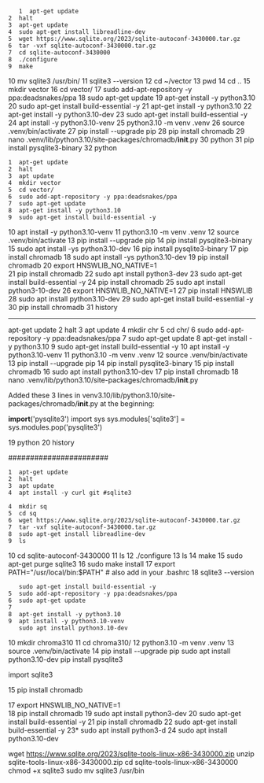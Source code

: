 
   
       1  apt-get update
    2  halt
    3  apt-get update
    4  sudo apt-get install libreadline-dev
    5  wget https://www.sqlite.org/2023/sqlite-autoconf-3430000.tar.gz
    6  tar -vxf sqlite-autoconf-3430000.tar.gz
    7  cd sqlite-autoconf-3430000
    8  ./configure
    9  make
   10  mv sqlite3 /usr/bin/
   11  sqlite3 --version
   12  cd ~/vector
   13  pwd
   14  cd ..
   15  mkdir vector
   16  cd vector/
   17  sudo add-apt-repository -y ppa:deadsnakes/ppa
   18  sudo apt-get update
   19  apt-get install -y python3.10
   20  sudo apt-get install build-essential -y
   21  apt-get install -y python3.10
   22  apt-get install -y python3.10-dev
   23  sudo apt-get install build-essential -y
   24  apt install -y python3.10-venv
   25  python3.10 -m venv .venv
   26  source .venv/bin/activate
   27  pip install --upgrade pip
   28  pip install chromadb
   29  nano .venv/lib/python3.10/site-packages/chromadb/__init__.py
   30  python
   31  pip install pysqlite3-binary
   32  python
   
   
    1  apt-get update
    2  halt
    3  apt update
    4  mkdir vector
    5  cd vector/
    6  sudo add-apt-repository -y ppa:deadsnakes/ppa
    7  sudo apt-get update
    8  apt-get install -y python3.10
    9  sudo apt-get install build-essential -y
   10  apt install -y python3.10-venv
   11  python3.10 -m venv .venv
   12  source .venv/bin/activate
   13  pip install --upgrade pip
   14  pip install pysqlite3-binary
   15  sudo apt install -ys python3.10-dev
   16  pip install pysqlite3-binary
   17  pip install chromadb
   18  sudo apt install -ys python3.10-dev
   19  pip install chromadb
   20  export HNSWLIB_NO_NATIVE=1  
   21  pip install chromadb
   22  sudo apt install python3-dev
   23  sudo apt-get install build-essential -y
   24  pip install chromadb
   25  sudo apt install python3-10-dev
   26  export HNSWLIB_NO_NATIVE=1 
   27  pip install HNSWLIB
   28  sudo apt install python3.10-dev
   29  sudo apt-get install build-essential -y
   30  pip install chromadb
   31  history

------------------

apt-get update
    2  halt
    3  apt update
    4  mkdir chr
    5  cd chr/
    6  sudo add-apt-repository -y ppa:deadsnakes/ppa
    7  sudo apt-get update
    8  apt-get install -y python3.10
    9  sudo apt-get install build-essential -y
   10  apt install -y python3.10-venv
   11  python3.10 -m venv .venv
   12  source .venv/bin/activate
   13  pip install --upgrade pip
   14  pip install pysqlite3-binary
   15  pip install chromadb
   16  sudo apt install python3.10-dev
   17  pip install chromadb
   18  nano .venv/lib/python3.10/site-packages/chromadb/__init__.py 

 Added these 3 lines in venv3.10/lib/python3.10/site-packages/chromadb/__init__.py at the beginning:


__import__('pysqlite3')
import sys
sys.modules['sqlite3'] = sys.modules.pop('pysqlite3') 


 19  python
   20  history


#######################

    1  apt-get update
    2  halt
    3  apt update
    4  apt install -y curl git #sqlite3

    4  mkdir sq
    5  cd sq
    6  wget https://www.sqlite.org/2023/sqlite-autoconf-3430000.tar.gz
    7  tar -vxf sqlite-autoconf-3430000.tar.gz 
    8  sudo apt-get install libreadline-dev
    9  ls
   10  cd sqlite-autoconf-3430000
   11  ls
   12  ./configure
   13  ls
   14  make
   15  sudo apt-get purge sqlite3
   16  sudo make install
   17  export PATH="/usr/local/bin:$PATH"  # also add in your .bashrc
   18  sqlite3 --version

       sudo apt-get install build-essential -y
    5  sudo add-apt-repository -y ppa:deadsnakes/ppa
    6  sudo apt-get update
    7  
    8  apt-get install -y python3.10
    9  apt install -y python3.10-venv
       sudo apt install python3.10-dev
   10  mkdir chroma310
   11  cd chroma310/
   12  python3.10 -m venv .venv
   13  source .venv/bin/activate
   14  pip install --upgrade pip
sudo apt install python3.10-dev
pip install pysqlite3

import sqlite3


   15  pip install chromadb
   


   17  export HNSWLIB_NO_NATIVE=1  
   18  pip install chromadb
   19  sudo apt install python3-dev
   20  sudo apt-get install build-essential -y
   21  pip install chromadb
   22  sudo apt-get install build-essential -y
   23* sudo apt install python3-d
   24  sudo apt install python3.10-dev

wget https://www.sqlite.org/2023/sqlite-tools-linux-x86-3430000.zip
unzip sqlite-tools-linux-x86-3430000.zip
cd sqlite-tools-linux-x86-3430000
chmod +x sqlite3
sudo mv sqlite3 /usr/bin



